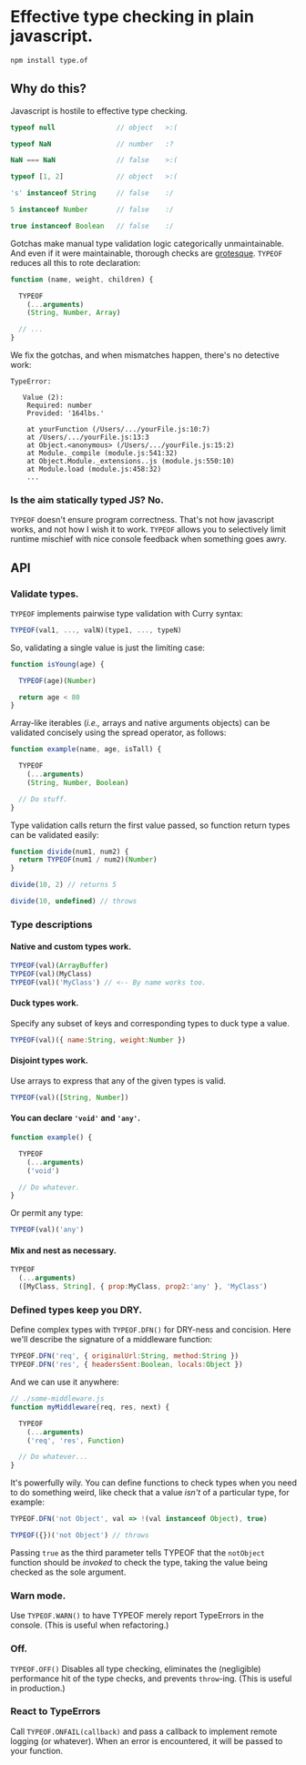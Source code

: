 # Effective type checking in plain javascript.
```sh
npm install type.of
```

## Why do this?

Javascript is hostile to effective type checking.

```js
typeof null               // object   >:(

typeof NaN                // number   :?

NaN === NaN               // false    >:(

typeof [1, 2]             // object   >:(

's' instanceof String     // false    :/

5 instanceof Number       // false    :/

true instanceof Boolean   // false    :/
```

Gotchas make manual type validation logic categorically unmaintainable. And even if it were maintainable, thorough checks are [grotesque](https://www.joyent.com/node-js/production/design/errors#an-example). `TYPEOF` reduces all this to rote declaration:

```js
function (name, weight, children) {

  TYPEOF
    (...arguments)
    (String, Number, Array)

  // ...
}
```

We fix the gotchas, and when mismatches happen, there's no detective work:

```
TypeError:

   Value (2):
    Required: number
    Provided: '164lbs.'

    at yourFunction (/Users/.../yourFile.js:10:7)
    at /Users/.../yourFile.js:13:3
    at Object.<anonymous> (/Users/.../yourFile.js:15:2)
    at Module._compile (module.js:541:32)
    at Object.Module._extensions..js (module.js:550:10)
    at Module.load (module.js:458:32)
    ...
```

### Is the aim statically typed JS? No.
`TYPEOF` doesn't ensure program correctness. That's not how javascript works, and not how I wish it to work. `TYPEOF` allows you to selectively limit runtime mischief with nice console feedback when something goes awry.

## API
### Validate types.
`TYPEOF` implements pairwise type validation with Curry syntax:

```js
TYPEOF(val1, ..., valN)(type1, ..., typeN)
```

So, validating a single value is just the limiting case:

```js
function isYoung(age) {

  TYPEOF(age)(Number)

  return age < 80
}
```

Array-like iterables (*i.e.,* arrays and native arguments objects) can be validated concisely using the spread operator, as follows:

```js
function example(name, age, isTall) {

  TYPEOF
    (...arguments)
    (String, Number, Boolean)

  // Do stuff.
}
```

Type validation calls return the first value passed, so function return types can be validated easily:

```js
function divide(num1, num2) {
  return TYPEOF(num1 / num2)(Number)
}

divide(10, 2) // returns 5

divide(10, undefined) // throws
```

### Type descriptions
#### Native and custom types work.
```js
TYPEOF(val)(ArrayBuffer)
TYPEOF(val)(MyClass)
TYPEOF(val)('MyClass') // <-- By name works too.
```

#### Duck types work.
Specify any subset of keys and corresponding types to duck type a value.

```js
TYPEOF(val)({ name:String, weight:Number })
```

#### Disjoint types work.
Use arrays to express that any of the given types is valid.

```js
TYPEOF(val)([String, Number])
```

#### You can declare `'void'` and `'any'`.
```js
function example() {

  TYPEOF
    (...arguments)
    ('void')

  // Do whatever.
}
```

Or permit any type:

```js
TYPEOF(val)('any')
```

#### Mix and nest as necessary.
```js
TYPEOF
  (...arguments)
  ([MyClass, String], { prop:MyClass, prop2:'any' }, 'MyClass')
```

### Defined types keep you DRY.
Define complex types with `TYPEOF.DFN()` for DRY-ness and concision. Here we'll describe  the signature of a middleware function:

```js
TYPEOF.DFN('req', { originalUrl:String, method:String })
TYPEOF.DFN('res', { headersSent:Boolean, locals:Object })
```

And we can use it anywhere:

```js
// ./some-middleware.js
function myMiddleware(req, res, next) {

  TYPEOF
    (...arguments)
    ('req', 'res', Function)

  // Do whatever...
}
```
It's powerfully wily. You can define functions to check types when you need to do something weird, like check that a value *isn't* of a particular type, for example:

```js
TYPEOF.DFN('not Object', val => !(val instanceof Object), true)

TYPEOF({})('not Object') // throws
```

Passing `true` as the third parameter tells TYPEOF that the `notObject` function should be *invoked* to check the type, taking the value being checked as the sole argument.

### Warn mode.
Use `TYPEOF.WARN()` to have TYPEOF merely report TypeErrors in the console. (This is useful when refactoring.)

### Off.
`TYPEOF.OFF()` Disables all type checking, eliminates the (negligible) performance hit of the type checks, and prevents `throw`-ing. (This is useful in production.)

### React to TypeErrors
Call `TYPEOF.ONFAIL(callback)` and pass a callback to implement remote logging (or whatever). When an error is encountered, it will be passed to your function.
